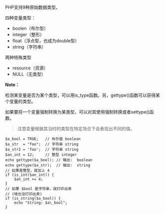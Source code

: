 PHP支持9种原始数据类型。

四种变量类型：

* boolen（布尔型）
* integer（整形）
* float（浮点型，也成为double型）
* string（字符串）

两种特殊类型

* resource（资源）
* NULL（无类型）

**Note：**

检测某变量是否为某个类型，可以用is\_type函数。另，gettype\(\)函数可以获得某个变量的类型。

如果要将一个变量强制转换为某类型，可以对其使用强制转换或者settype\(\)函数。

> 注意变量根据其当时的类型在特定场合下会表现出不同的值。

```
$a_bool = TRUE;   // 布尔值 boolean
$a_str  = "foo";  // 字符串 string
$a_str2 = 'foo';  // 字符串 string
$an_int = 12;     // 整型 integer
echo gettype($a_bool); // 输出:  boolean
echo gettype($a_str);  // 输出:  string
// 如果是整型，就加上 4
if (is_int($an_int)) {
    $an_int += 4;
}
// 如果 $bool 是字符串，就打印出来
// (啥也没打印出来)
if (is_string($a_bool)) {
    echo "String: $a\_bool";
}
```



